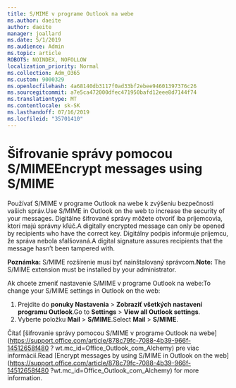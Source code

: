 ```yaml
---
title: S/MIME v programe Outlook na webe
ms.author: daeite
author: daeite
manager: joallard
ms.date: 5/1/2019
ms.audience: Admin
ms.topic: article
ROBOTS: NOINDEX, NOFOLLOW
localization_priority: Normal
ms.collection: Adm_O365
ms.custom: 9000329
ms.openlocfilehash: 4a68140db3117f0ad33bf2ebee94601397376c26
ms.sourcegitcommit: a7e5ca472000dfec471950bafd12eee8d7144f74
ms.translationtype: MT
ms.contentlocale: sk-SK
ms.lasthandoff: 07/16/2019
ms.locfileid: "35701410"
---
```

# <a name="encrypt-messages-using-smime"></a><span data-ttu-id="f8224-102">Šifrovanie správy pomocou S/MIME</span><span class="sxs-lookup"><span data-stu-id="f8224-102">Encrypt messages using S/MIME</span></span>

<span data-ttu-id="f8224-103">Používať S/MIME v programe Outlook na webe k zvýšeniu bezpečnosti vašich správ.</span><span class="sxs-lookup"><span data-stu-id="f8224-103">Use S/MIME in Outlook on the web to increase the security of your messages.</span></span> <span data-ttu-id="f8224-104">Digitálne šifrované správy môžete otvoriť iba príjemcovia, ktorí majú správny kľúč.</span><span class="sxs-lookup"><span data-stu-id="f8224-104">A digitally encrypted message can only be opened by recipients who have the correct key.</span></span> <span data-ttu-id="f8224-105">Digitálny podpis informuje príjemcu, že správa nebola sfalšovaná.</span><span class="sxs-lookup"><span data-stu-id="f8224-105">A digital signature assures recipients that the message hasn’t been tampered with.</span></span>

<span data-ttu-id="f8224-106">**Poznámka:** S/MIME rozšírenie musí byť nainštalovaný správcom.</span><span class="sxs-lookup"><span data-stu-id="f8224-106">**Note:** The S/MIME extension must be installed by your administrator.</span></span>

<span data-ttu-id="f8224-107">Ak chcete zmeniť nastavenie S/MIME v programe Outlook na webe:</span><span class="sxs-lookup"><span data-stu-id="f8224-107">To change your S/MIME settings in Outlook on the web:</span></span>

1. <span data-ttu-id="f8224-108">Prejdite do **ponuky Nastavenia** > **Zobraziť všetkých nastavení programu Outlook**.</span><span class="sxs-lookup"><span data-stu-id="f8224-108">Go to **Settings** > **View all Outlook settings**.</span></span>
2. <span data-ttu-id="f8224-109">Vyberte položku **Mail** > **S/MIME**.</span><span class="sxs-lookup"><span data-stu-id="f8224-109">Select **Mail** > **S/MIME**.</span></span>

<span data-ttu-id="f8224-110">Čítať [šifrovanie správy pomocou S/MIME v programe Outlook na webe] (https://support.office.com/article/878c79fc-7088-4b39-966f-14512658f480 ? wt.mc_id=Office_Outlook_com_Alchemy) pre viac informácií.</span><span class="sxs-lookup"><span data-stu-id="f8224-110">Read [Encrypt messages by using S/MIME in Outlook on the web](https://support.office.com/article/878c79fc-7088-4b39-966f-14512658f480 ?wt.mc_id=Office_Outlook_com_Alchemy) for more information.</span></span>